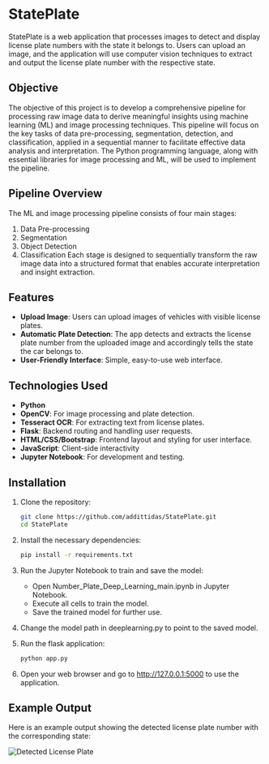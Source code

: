 # StatePlate

StatePlate is a web application that processes images to detect and display license plate numbers with the state it belongs to. Users can upload an image, and the application will use computer vision techniques to extract and output the license plate number with the respective state.

## Objective
The objective of this project is to develop a comprehensive pipeline for processing raw image data to derive meaningful insights using machine learning (ML) and image processing techniques. This pipeline will focus on the key tasks of data pre-processing, segmentation, detection, and classification, applied in a sequential manner to facilitate effective data analysis and interpretation. The Python programming language, along with essential libraries for image processing and ML, will be used to implement the pipeline.

## Pipeline Overview
The ML and image processing pipeline consists of four main stages:
1.	Data Pre-processing
2.	Segmentation
3.	Object Detection
4.	Classification
Each stage is designed to sequentially transform the raw image data into a structured format that enables accurate interpretation and insight extraction.

## Features

- **Upload Image**: Users can upload images of vehicles with visible license plates.
- **Automatic Plate Detection**: The app detects and extracts the license plate number from the uploaded image and accordingly tells the state the car belongs to.
- **User-Friendly Interface**: Simple, easy-to-use web interface.

## Technologies Used

- **Python**
- **OpenCV**: For image processing and plate detection.
- **Tesseract OCR**: For extracting text from license plates.
- **Flask**: Backend routing and handling user requests.
- **HTML/CSS/Bootstrap**: Frontend layout and styling for user interface.
- **JavaScript**: Client-side interactivity
- **Jupyter Notebook**: For development and testing.

## Installation

1. Clone the repository:
   ```bash
   git clone https://github.com/addittidas/StatePlate.git
   cd StatePlate
   
2. Install the necessary dependencies:
   ```bash
   pip install -r requirements.txt
   
3. Run the Jupyter Notebook to train and save the model:

   - Open Number_Plate_Deep_Learning_main.ipynb in Jupyter Notebook.
   - Execute all cells to train the model.
   - Save the trained model for further use.

4. Change the model path in deeplearning.py to point to the saved model.
5. Run the flask application:
   ```bash
   python app.py
6. Open your web browser and go to http://127.0.0.1:5000 to use the application.


## Example Output

Here is an example output showing the detected license plate number with the corresponding state:

![Detected License Plate](output_example.jpg)